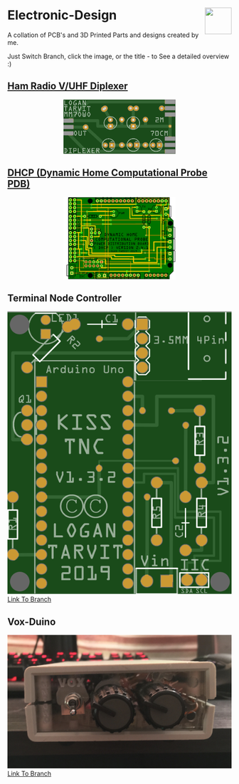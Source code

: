 # Electronic-Design <img src="https://www.oshwa.org/wp-content/uploads/2014/03/oshw-logo.svg" width="60" height="60" align="right"/>

A collation of PCB's and 3D Printed Parts and designs created by me.

Just Switch Branch, click the image, or the title - to See a detailed overview :)

## [Ham Radio V/UHF Diplexer](https://github.com/AxiomYT/Electronic-Design/tree/70CM%2C-2M-Diplexer)

<a href="https://github.com/AxiomYT/Electronic-Design/tree/70CM%2C-2M-Diplexer">
  <img src="https://raw.githubusercontent.com/AxiomYT/Electronic-Design/70CM%2C-2M-Diplexer/V1.0.0%20Diplexer1.PNG" alt="Diplexer" style="
  display: block;
  margin-left: auto;
  margin-right: auto;
  width: 50%;">
  </img>
</a>

## [DHCP (Dynamic Home Computational Probe PDB)](https://github.com/AxiomYT/Electronic-Design/tree/DHCP)

<a href="https://github.com/AxiomYT/Electronic-Design/tree/DHCP">
  <img src="https://raw.githubusercontent.com/AxiomYT/Electronic-Design/DHCP/V2.4.1%20DHCP2.PNG" alt="DHCP" style="
  display: block;
  margin-left: auto;
  margin-right: auto;
  width: 50%;">
  </img>
</a>

## Terminal Node Controller

![DHCP](https://raw.githubusercontent.com/AxiomYT/Electronic-Design/TNC/1.3.2%20Render.PNG)  
[Link To Branch](https://github.com/AxiomYT/Electronic-Design/tree/TNC)

## Vox-Duino

![DHCP](https://raw.githubusercontent.com/AxiomYT/Electronic-Design/VOX-DUINO/E217C892-F410-4BB5-8F5F-7BCAE750C945.jpeg)  
[Link To Branch](https://github.com/AxiomYT/Electronic-Design/tree/VOX-DUINO)

